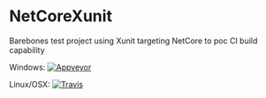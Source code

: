 # NetCoreXunit

Barebones test project using Xunit targeting NetCore to poc CI build capability


Windows:   [![Appveyor](https://ci.appveyor.com/api/projects/status/cbu9ycwo2g32wv0f?svg=true)](https://ci.appveyor.com/project/9swampy/netcorexunit)

Linux/OSX: [![Travis](https://travis-ci.org/9swampy/NetCoreXunit.svg)](https://travis-ci.org/9swampy/NetCoreXunit)

